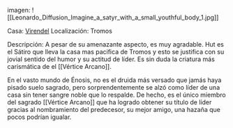 imagen: 
	![[Leonardo_Diffusion_Imagine_a_satyr_with_a_small_youthful_body_1.jpg]]

Casa: <u>Virendel</u>
Localización: Tromos

Descripción:
A pesar de su amenazante aspecto, es muy agradable. Hut es el Sátiro que lleva la casa mas pacifica de Tromos y esto se justifica con su jovial sentido del humor y su actitud de líder. Es sin duda la criatura más carismática de el [[Vértice Arcano]]. 

En el vasto mundo de Énosis, no es el druida más versado que jamás haya pisado suelo sagrado, pero sorprendentemente se alzó como líder de una casa sin tener sangre noble que lo respalde. De hecho, es el único miembro del sagrado [[Vértice Arcano]] que ha logrado obtener su título de líder gracias al nombramiento del predecesor, su mejor amigo, una hazaña que pocos podrían igualar.